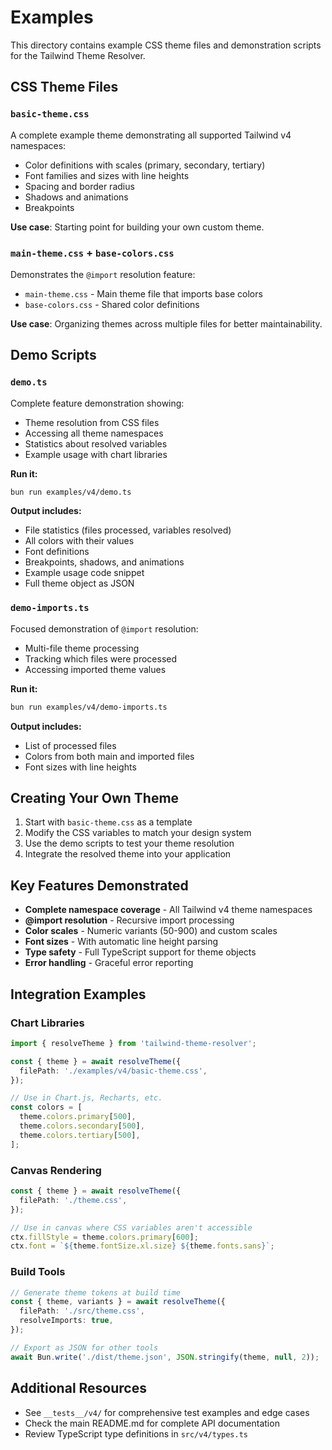 # Examples

This directory contains example CSS theme files and demonstration scripts for the Tailwind Theme Resolver.

## CSS Theme Files

### `basic-theme.css`

A complete example theme demonstrating all supported Tailwind v4 namespaces:

- Color definitions with scales (primary, secondary, tertiary)
- Font families and sizes with line heights
- Spacing and border radius
- Shadows and animations
- Breakpoints

**Use case**: Starting point for building your own custom theme.

### `main-theme.css` + `base-colors.css`

Demonstrates the `@import` resolution feature:

- `main-theme.css` - Main theme file that imports base colors
- `base-colors.css` - Shared color definitions

**Use case**: Organizing themes across multiple files for better maintainability.

## Demo Scripts

### `demo.ts`

Complete feature demonstration showing:

- Theme resolution from CSS files
- Accessing all theme namespaces
- Statistics about resolved variables
- Example usage with chart libraries

**Run it:**

```bash
bun run examples/v4/demo.ts
```

**Output includes:**

- File statistics (files processed, variables resolved)
- All colors with their values
- Font definitions
- Breakpoints, shadows, and animations
- Example usage code snippet
- Full theme object as JSON

### `demo-imports.ts`

Focused demonstration of `@import` resolution:

- Multi-file theme processing
- Tracking which files were processed
- Accessing imported theme values

**Run it:**

```bash
bun run examples/v4/demo-imports.ts
```

**Output includes:**

- List of processed files
- Colors from both main and imported files
- Font sizes with line heights

## Creating Your Own Theme

1. Start with `basic-theme.css` as a template
2. Modify the CSS variables to match your design system
3. Use the demo scripts to test your theme resolution
4. Integrate the resolved theme into your application

## Key Features Demonstrated

- **Complete namespace coverage** - All Tailwind v4 theme namespaces
- **@import resolution** - Recursive import processing
- **Color scales** - Numeric variants (50-900) and custom scales
- **Font sizes** - With automatic line height parsing
- **Type safety** - Full TypeScript support for theme objects
- **Error handling** - Graceful error reporting

## Integration Examples

### Chart Libraries

```typescript
import { resolveTheme } from 'tailwind-theme-resolver';

const { theme } = await resolveTheme({
  filePath: './examples/v4/basic-theme.css',
});

// Use in Chart.js, Recharts, etc.
const colors = [
  theme.colors.primary[500],
  theme.colors.secondary[500],
  theme.colors.tertiary[500],
];
```

### Canvas Rendering

```typescript
const { theme } = await resolveTheme({
  filePath: './theme.css',
});

// Use in canvas where CSS variables aren't accessible
ctx.fillStyle = theme.colors.primary[600];
ctx.font = `${theme.fontSize.xl.size} ${theme.fonts.sans}`;
```

### Build Tools

```typescript
// Generate theme tokens at build time
const { theme, variants } = await resolveTheme({
  filePath: './src/theme.css',
  resolveImports: true,
});

// Export as JSON for other tools
await Bun.write('./dist/theme.json', JSON.stringify(theme, null, 2));
```

## Additional Resources

- See `__tests__/v4/` for comprehensive test examples and edge cases
- Check the main README.md for complete API documentation
- Review TypeScript type definitions in `src/v4/types.ts`
